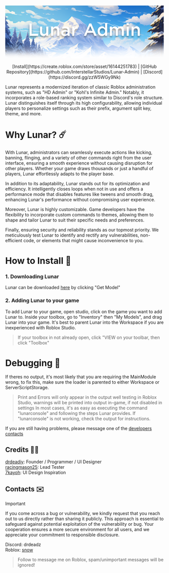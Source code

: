 ![alt text](https://raw.githubusercontent.com/InterstellarStudios/Lunar-Admin/main/dev/images/LunarAdminTransparencyDropdown.png "Lunar Admin")
<p align="center">
  [Install](https://create.roblox.com/store/asset/16144251783) | [GitHub Repository](https://github.com/InterstellarStudios/Lunar-Admin) | [Discord](https://discord.gg/zzW5WGy9Nk)
</p>


<a name="about"></a>

Lunar represents a modernized iteration of classic Roblox administration systems, such as "HD Admin" or "Kohl's Infinite Admin." Notably, it incorporates a role-based ranking system similar to Discord's role structure. Lunar distinguishes itself through its high configurability, allowing individual players to personalize settings such as their prefix, argument split key, theme, and more.

# Why Lunar? ☄️
<a name ="why-lunar"></a>
With Lunar, administrators can seamlessly execute actions like kicking, banning, flinging, and a variety of other commands right from the user interface, ensuring a smooth experience without causing disruption for other players. Whether your game draws thousands or just a handful of players, Lunar effortlessly adapts to the player base.

In addition to its adaptability, Lunar stands out for its optimization and efficiency. It intelligently closes loops when not in use and offers a performance mode that disables features like tweens and smooth drag, enhancing Lunar's performance without compromising user experience.

Moreover, Lunar is highly customizable. Game developers have the flexibility to incorporate custom commands to themes, allowing them to shape and tailor Lunar to suit their specific needs and preferences.

Finally, ensuring security and reliability stands as our topmost priority. We meticulously test Lunar to identify and rectify any vulnerabilities, non-efficient code, or elements that might cause inconvenience to you.

# How to Install 🚀
<a name ="how-to-install"></a>
### 1. Downloading Lunar
Lunar can be downloaded [here](https://create.roblox.com/store/asset/16144251783) by clicking "Get Model"

### 2. Adding Lunar to your game
To add Lunar to your game, open studio, click on the game you want to add Lunar to. Inside your toolbox, go to "Inventory" then "My Models", and drag Lunar into your game. It's best to parent Lunar into the Workspace if you are inexperienced with Roblox Studio.
> If your toolbox in not already open, click "VIEW on your toolbar, then click "Toolbox"
> 
# Debugging 🐞
If theres no output, it's most likely that you are requiring the MainModule wrong, to fix this, make sure the loader is parented to either Workspace or ServerScriptStorage.
> Print and Errors will only appear in the output well testing in Roblox Studio, warnings will be printed into output in-game, if not disabled in settings
In most cases, it's as easy as executing the command "lunarconsole" and following the steps Lunar provides. If "lunarconsole" is not working, check the output for instructions.

If you are still having problems, please message one of the [developers contacts](#developer-contacts)

## Credits 🧑‍🚀
<a name ="credits"></a>
[drdeadiy](https://www.roblox.com/users/1852818045/profile): Founder / Programmer / UI Designer  <br>
[racingmason25](https://www.roblox.com/users/1300515962/profile): Lead Tester <br>
[7kayoh](https://www.roblox.com/users/87924253/profile): UI Design Inspiration <br>

## Contacts ✉️
<a name ="developer-contacts"></a>
> [!IMPORTANT]
> If you come across a bug or vulnerability, we kindly request that you reach out to us directly rather than sharing it publicly. This approach is essential to safeguard against potential exploitation of the vulnerability or bug. Your cooperation ensures a more secure environment for all users, and we appreciate your commitment to responsible disclosure.

Discord: drdeadz <br>
Roblox: [snow](https://www.roblox.com/users/1852818045/profile)
> Follow to message me on Roblox, spam/unimportant messages will be ignored!



